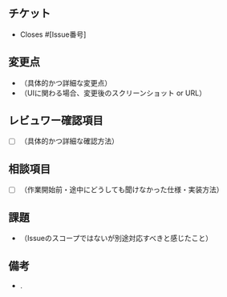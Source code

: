 ## チケット
- Closes #[Issue番号]

## 変更点
- （具体的かつ詳細な変更点）
- （UIに関わる場合、変更後のスクリーンショット or URL）

## レビュワー確認項目
- [ ] （具体的かつ詳細な確認方法）

## 相談項目
- [ ] （作業開始前・途中にどうしても聞けなかった仕様・実装方法）

## 課題
- （Issueのスコープではないが別途対応すべきと感じたこと）

## 備考
- .
